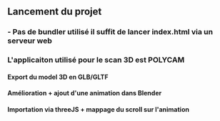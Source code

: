 ## Lancement du projet

### - Pas de bundler utilisé il suffit de lancer index.html via un serveur web 

### L'applicaiton utilisé pour le scan 3D est POLYCAM

#### Export du model 3D en GLB/GLTF

#### Amélioration + ajout d'une animation dans Blender

#### Importation via threeJS + mappage du scroll sur l'animation

<a href="https://zupimages.net/viewer.php?id=22/43/66ks.png"><img src="https://zupimages.net/up/22/43/66ks.png" alt="" /></a>